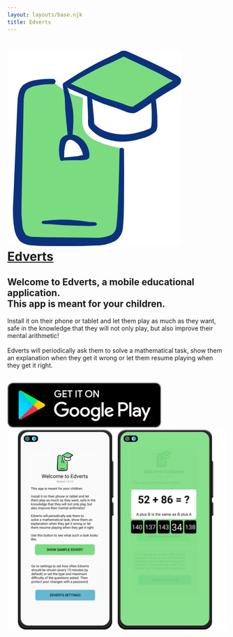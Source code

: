 ```yaml
---
layout: layouts/base.njk
title: Edverts
---
```


<div class="grid-container">
    <div class="grid-item first-row">
        <a href="https://www.edverts.com" class="nostyle">
            <h1 class="heading">
                <img src="img/logo.png" alt="Welcome to Edverts" class="logo"/>
                <span class="h1">Edverts</span>
            </h1>
        </a>
        <h2>Welcome to Edverts, a mobile educational application.<br>This app is meant for your children.</h2>
        <p class="large">
            Install it on their phone or tablet and let them play as much as they want, safe in the knowledge that they will not only play, but also improve their mental arithmetic!<br><br>Edverts will periodically ask them to solve a mathematical task, show them an explanation when they get it wrong or let them resume playing when they get it right.<br><br>
        </p>
        <div class="store-images">
            <a href="https://play.google.com/store/apps/details?id=com.edverts.edverts" target="blank" class="nostyle">
                <img src="img/google-play.png" alt="Edverts on Google Play Store" width="70%" class=""/>
            </a>
            <!--a href="https://www.amazon.com/dp/B0CW3N2XYX?tag=edverts-20" target="blank" class="nostyle">
                <img src="img/amazon.png" alt="Edverts on Amazon Fire Tablet" width="100%" class=""/>
            </!--a-->
        </div>
    </div>
    <div class="grid-item first-row">
        <img class="preview-img" alt="Edverts App for children" src="img/edverts-play-store-app-image.webp"/>
    </div>
</div>